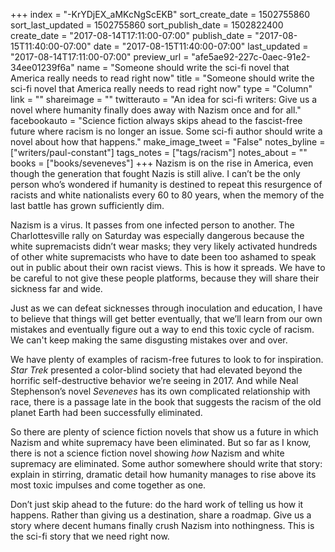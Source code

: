 +++
index = "-KrYDjEX_aMKcNgScEKB"
sort_create_date = 1502755860
sort_last_updated = 1502755860
sort_publish_date = 1502822400
create_date = "2017-08-14T17:11:00-07:00"
publish_date = "2017-08-15T11:40:00-07:00"
date = "2017-08-15T11:40:00-07:00"
last_updated = "2017-08-14T17:11:00-07:00"
preview_url = "afe5ae92-227c-0aec-91e2-34ee01239f6a"
name = "Someone should write the sci-fi novel that America really needs to read right now"
title = "Someone should write the sci-fi novel that America really needs to read right now"
type = "Column"
link = ""
shareimage = ""
twitterauto = "An idea for sci-fi writers: Give us a novel where humanity finally does away with Nazism once and for all."
facebookauto = "Science fiction always skips ahead to the fascist-free future where racism is no longer an issue. Some sci-fi author should write a novel about how that happens."
make_image_tweet = "False"
notes_byline = ["writers/paul-constant"]
tags_notes = ["tags/racism"]
notes_about = ""
books = ["books/seveneves"]
+++
Nazism is on the rise in America, even though the generation that fought Nazis is still alive. I can’t be the only person who’s wondered if humanity is destined to repeat this resurgence of racists and white nationalists every 60 to 80 years, when the memory of the last battle has grown sufficiently dim. 

Nazism is a virus. It passes from one infected person to another. The Charlottesville rally on Saturday was especially dangerous because the white supremacists didn’t wear masks; they very likely activated hundreds of other white supremacists who have to date been too ashamed to speak out in public about their own racist views. This is how it spreads. We have to be careful to not give these people platforms, because they will share their sickness far and wide.

Just as we can defeat sicknesses through inoculation and education, I have to believe that things will get better eventually, that we’ll learn from our own mistakes and eventually figure out a way to end this toxic cycle of racism. We can't keep making the same disgusting mistakes over and over.

We have plenty of examples of racism-free futures to look to for inspiration. *Star Trek* presented a color-blind society that had elevated beyond the horrific self-destructive behavior we’re seeing in 2017. And while Neal Stephenson’s novel *Seveneves* has its own complicated relationship with race, there is a passage late in the book that suggests the racism of the old planet Earth had been successfully eliminated.

So there are plenty of science fiction novels that show us a future in which Nazism and white supremacy have been eliminated. But so far as I know, there is not a science fiction novel showing *how* Nazism and white supremacy are eliminated. Some author somewhere should write that story: explain in stirring, dramatic detail how humanity manages to rise above its most toxic impulses and come together as one. 

Don’t just skip ahead to the future: do the hard work of telling us how it happens. Rather than giving us a destination, share a roadmap. Give us a story where decent humans finally crush Nazism into nothingness. This is the sci-fi story that we need right now.
